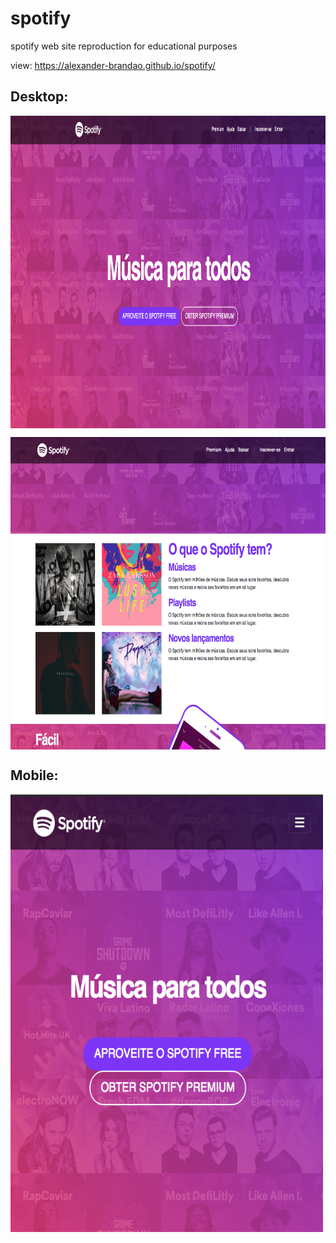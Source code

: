 # spotify
spotify web site reproduction for educational purposes

view: https://alexander-brandao.github.io/spotify/

## Desktop:
<p> 
<img align="center" width="1000" height="500" src="https://raw.githubusercontent.com/alexander-brandao/spotify/main/imagens/desktop1.png"
</p>
  
<p> 
<img align="center" width="1000" height="500" src="https://raw.githubusercontent.com/alexander-brandao/spotify/main/imagens/desktop2.png"
</p>
  
## Mobile:

<p> 
<img align="center" width="500" height="700" src="https://raw.githubusercontent.com/alexander-brandao/spotify/main/imagens/mobile.png"
</p>
